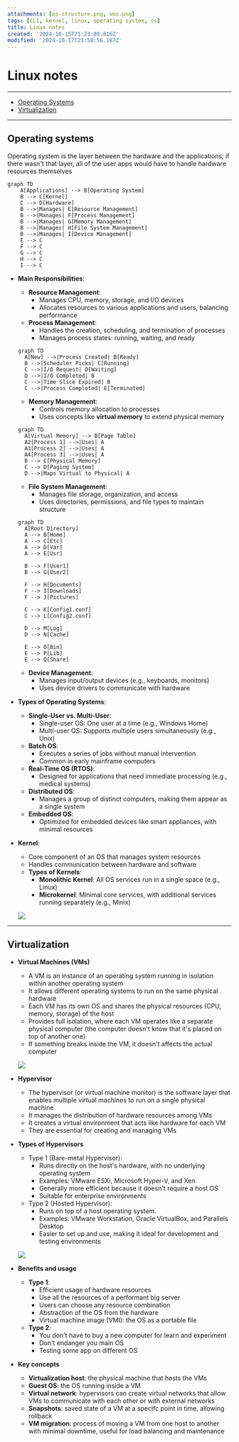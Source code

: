 ```yaml
---
attachments: [os-structure.png, vms.png]
tags: [CLI, kernel, linux, operating system, os]
title: Linux notes
created: '2024-10-15T21:23:00.816Z'
modified: '2024-10-17T21:58:56.187Z'
---
```


# Linux notes
------------------------
* [Operating Systems](#operating-systems)
* [Virtualization](#virtualization)
------------------------
<h2 id="operating-systems">Operating systems</h2>

Operating system is the layer between the hardware and the applications; if there wasn't that layer, all of the user apps would have to handle hardware resources themselves

```mermaid
graph TD
    A[Applications] --> B[Operating System]
    B --> C[Kernel]
    C --> D[Hardware]
    B -->|Manages| E[Resource Management]
    B -->|Manages| F[Process Management]
    B -->|Manages| G[Memory Management]
    B -->|Manages| H[File System Management]
    B -->|Manages| I[Device Management]
    E --> C
    F --> C
    G --> C
    H --> C
    I --> C
```

- **Main Responsibilities**:
  - **Resource Management**:
    - Manages CPU, memory, storage, and I/O devices
    - Allocates resources to various applications and users, balancing performance
  - **Process Management**:
    - Handles the creation, scheduling, and termination of processes
    - Manages process states: running, waiting, and ready
  
  ```mermaid
  graph TD
    A[New] -->|Process Created| B[Ready]
    B -->|Scheduler Picks| C[Running]
    C -->|I/O Request| D[Waiting]
    D -->|I/O Completed| B
    C -->|Time Slice Expired| B
    C -->|Process Completed| E[Terminated]
  ```

  - **Memory Management**:
    - Controls memory allocation to processes
    - Uses concepts like **virtual memory** to extend physical memory

  ```mermaid
  graph TD
    A[Virtual Memory] --> B[Page Table]
    A2[Process 1] -->|Uses| A
    A3[Process 2] -->|Uses| A
    A4[Process 3] -->|Uses| A
    B --> C[Physical Memory]
    C --> D[Paging System]
    D -->|Maps Virtual to Physical| A
  ```

  - **File System Management**:
    - Manages file storage, organization, and access
    - Uses directories, permissions, and file types to maintain structure
  
  ```mermaid
  graph TD
    A[Root Directory]
    A --> B[Home]
    A --> C[Etc]
    A --> D[Var]
    A --> E[Usr]

    B --> F[User1]
    B --> G[User2]

    F --> H[Documents]
    F --> I[Downloads]
    F --> J[Pictures]

    C --> K[Config1.conf]
    C --> L[Config2.conf]

    D --> M[Log]
    D --> N[Cache]

    E --> O[Bin]
    E --> P[Lib]
    E --> Q[Share]
  ```

  - **Device Management**:
    - Manages input/output devices (e.g., keyboards, monitors)
    - Uses device drivers to communicate with hardware

- **Types of Operating Systems**:
  - **Single-User vs. Multi-User**:
    - Single-user OS: One user at a time (e.g., Windows Home)
    - Multi-user OS: Supports multiple users simultaneously (e.g., Unix)
  - **Batch OS**:
    - Executes a series of jobs without manual intervention
    - Common in early mainframe computers
  - **Real-Time OS (RTOS)**:
    - Designed for applications that need immediate processing (e.g., medical systems)
  - **Distributed OS**:
    - Manages a group of distinct computers, making them appear as a single system
  - **Embedded OS**:
    - Optimized for embedded devices like smart appliances, with minimal resources

- **Kernel**:
  - Core component of an OS that manages system resources
  - Handles communication between hardware and software
  - **Types of Kernels**:
    - **Monolithic Kernel**: All OS services run in a single space (e.g., Linux)
    - **Microkernel**: Minimal core services, with additional services running separately (e.g., Minix)

  ![](@attachment/os-structure.png)


------------------------
<h2 id="virtualization">Virtualization</h2>

- **Virtual Machines (VMs)**
  - A VM is an instance of an operating system running in isolation within another operating system
  - It allows different operating systems to run on the same physical hardware
  - Each VM has its own OS and shares the physical resources (CPU, memory, storage) of the host
  - Provides full isolation, where each VM operates like a separate physical computer (the computer doesn't know that it's placed on top of another one)
  - If something breaks inside the VM, it doesn't affects the actual computer

  ![](@attachment/vms.png)

- **Hypervisor**
  - The hypervisor (or virtual machine monitor) is the software layer that enables multiple virtual machines to run on a single physical machine
  - It manages the distribution of hardware resources among VMs
  - It creates a virtual environment that acts like hardware for each VM
  - They are essential for creating and managing VMs

- **Types of Hypervisors**
  - Type 1 (Bare-metal Hypervisor):
    - Runs directly on the host's hardware, with no underlying operating system
    - Examples: VMware ESXi, Microsoft Hyper-V, and Xen
    - Generally more efficient because it doesn't require a host OS
    - Suitable for enterprise environments
  - Type 2 (Hosted Hypervisor):
    - Runs on top of a host operating system.
    - Examples: VMware Workstation, Oracle VirtualBox, and Parallels Desktop
    - Easier to set up and use, making it ideal for development and testing environments

  ![](@attachment/hypervisors.png)

- **Benefits and usage**
  - **Type 1**:
    - Efficient usage of hardware resources
    - Use all the resources of a performant big server
    - Users can choose any resource combination
    - Abstraction of the OS from the hardware
    - Virtual machine image (VMI): the OS as a portable file
  - **Type 2**:
    - You don't have to buy a new computer for learn and experiment
    - Don't endanger you main OS
    - Testing some app on different OS

- **Key concepts**
  - **Virtualization host**: the physical machine that hosts the VMs 
  - **Guest OS**: the OS running inside a VM
  - **Virtual network**: hypervisors can create virtual networks that allow VMs to communicate with each other or with external networks
  - **Snapshots**: saved state of a VM at a specifc point in time, allowing rollback 
  - **VM migration**: process of moving a VM from one host to another with minimal downtime, useful for load balancing and maintenance




